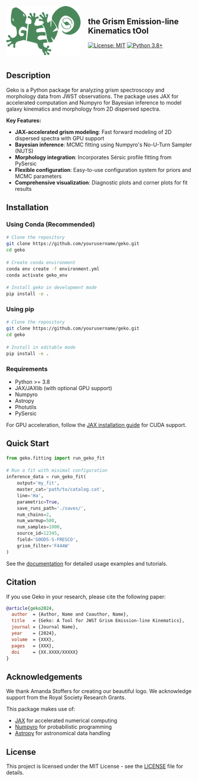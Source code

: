 <img src="doc/_static/geko_logo.png" alt="Geko Logo" width="200" align="left" style="margin-right: 20px;"/>

## the **G**rism **E**mission-line **K**inematics t**O**ol

[![License: MIT](https://img.shields.io/badge/License-MIT-blue.svg)](https://opensource.org/licenses/MIT)
[![Python 3.8+](https://img.shields.io/badge/python-3.8+-blue.svg)](https://www.python.org/downloads/)

<br clear="left"/>

## Description

Geko is a Python package for analyzing grism spectroscopy and morphology data from JWST observations. The package uses JAX for accelerated computation and Numpyro for Bayesian inference to model galaxy kinematics and morphology from 2D dispersed spectra.

**Key Features:**
- **JAX-accelerated grism modeling**: Fast forward modeling of 2D dispersed spectra with GPU support
- **Bayesian inference**: MCMC fitting using Numpyro's No-U-Turn Sampler (NUTS)
- **Morphology integration**: Incorporates Sérsic profile fitting from PySersic
- **Flexible configuration**: Easy-to-use configuration system for priors and MCMC parameters
- **Comprehensive visualization**: Diagnostic plots and corner plots for fit results

## Installation

### Using Conda (Recommended)

```bash
# Clone the repository
git clone https://github.com/yourusername/geko.git
cd geko

# Create conda environment
conda env create -f environment.yml
conda activate geko_env

# Install geko in development mode
pip install -e .
```

### Using pip

```bash
# Clone the repository
git clone https://github.com/yourusername/geko.git
cd geko

# Install in editable mode
pip install -e .
```

### Requirements

- Python >= 3.8
- JAX/JAXlib (with optional GPU support)
- Numpyro
- Astropy
- Photutils
- PySersic

For GPU acceleration, follow the [JAX installation guide](https://jax.readthedocs.io/en/latest/installation.html) for CUDA support.

## Quick Start

```python
from geko.fitting import run_geko_fit

# Run a fit with minimal configuration
inference_data = run_geko_fit(
    output='my_fit',
    master_cat='path/to/catalog.cat',
    line='Ha',
    parametric=True,
    save_runs_path='./saves/',
    num_chains=2,
    num_warmup=500,
    num_samples=1000,
    source_id=12345,
    field='GOODS-S-FRESCO',
    grism_filter='F444W'
)
```

See the [documentation](https://geko.readthedocs.io) for detailed usage examples and tutorials.

## Citation

If you use Geko in your research, please cite the following paper:

```bibtex
@article{geko2024,
  author  = {Author, Name and Coauthor, Name},
  title   = {Geko: A Tool for JWST Grism Emission-line Kinematics},
  journal = {Journal Name},
  year    = {2024},
  volume  = {XXX},
  pages   = {XXX},
  doi     = {XX.XXXX/XXXXX}
}
```

## Acknowledgements

We thank Amanda Stoffers for creating our beautiful logo. 
We acknowledge support from the Royal Society Research Grants.

This package makes use of:
- [JAX](https://github.com/google/jax) for accelerated numerical computing
- [Numpyro](https://github.com/pyro-ppl/numpyro) for probabilistic programming
- [Astropy](https://www.astropy.org/) for astronomical data handling

## License

This project is licensed under the MIT License - see the [LICENSE](LICENSE) file for details.
